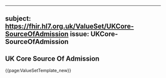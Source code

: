 
---
subject: https://fhir.hl7.org.uk/ValueSet/UKCore-SourceOfAdmission
issue: UKCore-SourceOfAdmission
---
## UK Core Source Of Admission

{{page:ValueSetTemplate_new}}
    
